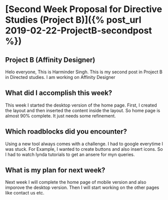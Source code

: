 # [Second Week Proposal for Directive Studies (Project B)]({% post_url 2019-02-22-ProjectB-secondpost %})

## Project B (Affinity Designer)

Helo everyone, This is Harminder Singh. This is my second post in Project B in Directed studies. I am working on Affinity
Designer



## What did I accomplish this week? 

This week I started the desktop version of the home page. First, I created the layout and then inserted the content inside
the layout. So home page is almost 90% complete. It just needs some refinement.



## Which roadblocks did you encounter?

 Using a new tool always comes with a challenge. I had to google everytime I was stuck. For Example, I wanted to create
 buttons and also insert icons. So I had to watch lynda tutorials to get an ansere for myn queries.



## What is my plan for next week?

Next week I will complete the home page of mobile version and also imporove the desktop version. Then I will start 
working on the other pages like contact us etc.


